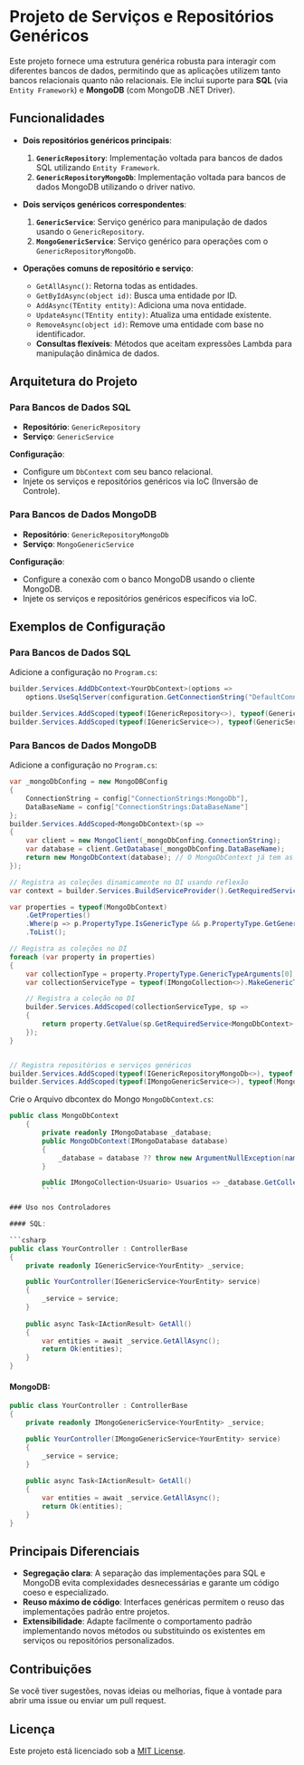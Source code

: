 
# Projeto de Serviços e Repositórios Genéricos

Este projeto fornece uma estrutura genérica robusta para interagir com diferentes bancos de dados, permitindo que as aplicações utilizem tanto bancos relacionais quanto não relacionais. Ele inclui suporte para **SQL** (via `Entity Framework`) e **MongoDB** (com MongoDB .NET Driver).

## Funcionalidades

- **Dois repositórios genéricos principais**:
  1. **`GenericRepository`**: Implementação voltada para bancos de dados SQL utilizando `Entity Framework`.
  2. **`GenericRepositoryMongoDb`**: Implementação voltada para bancos de dados MongoDB utilizando o driver nativo.
  
- **Dois serviços genéricos correspondentes**:
  1. **`GenericService`**: Serviço genérico para manipulação de dados usando o `GenericRepository`.
  2. **`MongoGenericService`**: Serviço genérico para operações com o `GenericRepositoryMongoDb`.

- **Operações comuns de repositório e serviço**:
  - `GetAllAsync()`: Retorna todas as entidades.
  - `GetByIdAsync(object id)`: Busca uma entidade por ID.
  - `AddAsync(TEntity entity)`: Adiciona uma nova entidade.
  - `UpdateAsync(TEntity entity)`: Atualiza uma entidade existente.
  - `RemoveAsync(object id)`: Remove uma entidade com base no identificador.
  - **Consultas flexíveis**: Métodos que aceitam expressões Lambda para manipulação dinâmica de dados.

## Arquitetura do Projeto

### Para Bancos de Dados SQL

- **Repositório**: `GenericRepository`
- **Serviço**: `GenericService`

**Configuração**:
- Configure um `DbContext` com seu banco relacional.
- Injete os serviços e repositórios genéricos via IoC (Inversão de Controle).

### Para Bancos de Dados MongoDB

- **Repositório**: `GenericRepositoryMongoDb`
- **Serviço**: `MongoGenericService`

**Configuração**:
- Configure a conexão com o banco MongoDB usando o cliente MongoDB.
- Injete os serviços e repositórios genéricos específicos via IoC.

## Exemplos de Configuração

### Para Bancos de Dados SQL

Adicione a configuração no `Program.cs`:

```csharp
builder.Services.AddDbContext<YourDbContext>(options =>
    options.UseSqlServer(configuration.GetConnectionString("DefaultConnection")));

builder.Services.AddScoped(typeof(IGenericRepository<>), typeof(GenericRepository<>));
builder.Services.AddScoped(typeof(IGenericService<>), typeof(GenericService<>));
```

### Para Bancos de Dados MongoDB

Adicione a configuração no `Program.cs`:

```csharp
var _mongoDbConfing = new MongoDBConfig
{
    ConnectionString = config["ConnectionStrings:MongoDb"],
    DataBaseName = config["ConnectionStrings:DataBaseName"]
};
builder.Services.AddScoped<MongoDbContext>(sp =>
{
    var client = new MongoClient(_mongoDbConfing.ConnectionString);
    var database = client.GetDatabase(_mongoDbConfing.DataBaseName);
    return new MongoDbContext(database); // O MongoDbContext já tem as coleções configuradas
});

// Registra as coleções dinamicamente no DI usando reflexão
var context = builder.Services.BuildServiceProvider().GetRequiredService<MongoDbContext>();

var properties = typeof(MongoDbContext)
    .GetProperties()
    .Where(p => p.PropertyType.IsGenericType && p.PropertyType.GetGenericTypeDefinition() == typeof(IMongoCollection<>))
    .ToList();

// Registra as coleções no DI
foreach (var property in properties)
{
    var collectionType = property.PropertyType.GenericTypeArguments[0]; // Obtém o tipo genérico de IMongoCollection<T>
    var collectionServiceType = typeof(IMongoCollection<>).MakeGenericType(collectionType); // Cria o tipo de IMongoCollection<T>

    // Registra a coleção no DI
    builder.Services.AddScoped(collectionServiceType, sp =>
    {
        return property.GetValue(sp.GetRequiredService<MongoDbContext>());
    });
}


// Registra repositórios e serviços genéricos
builder.Services.AddScoped(typeof(IGenericRepositoryMongoDb<>), typeof(GenericRepositoryMongoDb<>));
builder.Services.AddScoped(typeof(IMongoGenericService<>), typeof(MongoGenericService<>));

```

Crie o Arquivo dbcontex do Mongo `MongoDbContext.cs`:
```csharp
public class MongoDbContext
    {
        private readonly IMongoDatabase _database;
        public MongoDbContext(IMongoDatabase database)
        {
            _database = database ?? throw new ArgumentNullException(nameof(database));
        }

        public IMongoCollection<Usuario> Usuarios => _database.GetCollection<Usuario>("Usuarios");
        ```

### Uso nos Controladores

#### SQL:

```csharp
public class YourController : ControllerBase
{
    private readonly IGenericService<YourEntity> _service;

    public YourController(IGenericService<YourEntity> service)
    {
        _service = service;
    }
    
    public async Task<IActionResult> GetAll()
    {
        var entities = await _service.GetAllAsync();
        return Ok(entities);
    }
}
```

#### MongoDB:

```csharp
public class YourController : ControllerBase
{
    private readonly IMongoGenericService<YourEntity> _service;

    public YourController(IMongoGenericService<YourEntity> service)
    {
        _service = service;
    }
    
    public async Task<IActionResult> GetAll()
    {
        var entities = await _service.GetAllAsync();
        return Ok(entities);
    }
}
```

## Principais Diferenciais

- **Segregação clara**: A separação das implementações para SQL e MongoDB evita complexidades desnecessárias e garante um código coeso e especializado.
- **Reuso máximo de código**: Interfaces genéricas permitem o reuso das implementações padrão entre projetos.
- **Extensibilidade**: Adapte facilmente o comportamento padrão implementando novos métodos ou substituindo os existentes em serviços ou repositórios personalizados.

## Contribuições

Se você tiver sugestões, novas ideias ou melhorias, fique à vontade para abrir uma issue ou enviar um pull request.

## Licença

Este projeto está licenciado sob a [MIT License](LICENSE).
